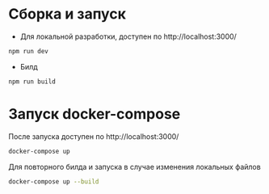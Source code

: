 # Сборка и запуск

- Для локальной разработки, доступен по http://localhost:3000/

```sh
npm run dev
```

- Билд

```sh
npm run build
```

# Запуск docker-compose

После запуска доступен по http://localhost:3000/

```sh
docker-compose up
```

Для повторного билда и запуска в случае изменения локальных файлов

```sh
docker-compose up --build
```

